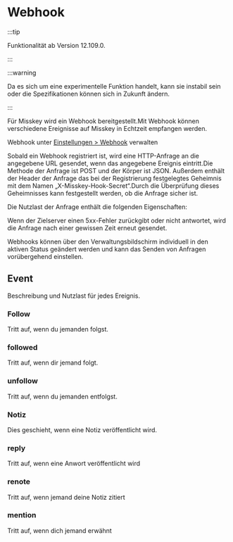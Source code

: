 # Webhook

:::tip

Funktionalität ab Version 12.109.0.

:::

:::warning

Da es sich um eine experimentelle Funktion handelt, kann sie instabil sein oder die Spezifikationen können sich in Zukunft ändern.

:::

Für Misskey wird ein Webhook bereitgestellt.Mit Webhook können verschiedene Ereignisse auf Misskey in Echtzeit empfangen werden.

Webhook unter [Einstellungen > Webhook](x-mi-web://settings/webhook) verwalten

Sobald ein Webhook registriert ist, wird eine HTTP-Anfrage an die angegebene URL gesendet, wenn das angegebene Ereignis eintritt.Die Methode der Anfrage ist POST und der Körper ist JSON.
Außerdem enthält der Header der Anfrage das bei der Registrierung festgelegtes Geheimnis mit dem Namen „X-Misskey-Hook-Secret“.Durch die Überprüfung dieses Geheimnisses kann festgestellt werden, ob die Anfrage sicher ist.

Die Nutzlast der Anfrage enthält die folgenden Eigenschaften:

<MkSchemaViewerItemObject :schema="{
 type: 'object',
 properties: {
 	hookId: {
 		type: 'string',
 		description: 'Webhook ID',
 	},
 	userId: {
 		type: 'string',
 		description: 'Webhook作成者のユーザーID',
 	},
 	eventId: {
 		type: 'string',
 		description: 'イベントのID',
 	},
 	createdAt: {
 		type: 'integer',
 		description: 'イベントが発生した日時(UNIX time、ミリ秒)',
 	},
 	type: {
 		type: 'string',
 		description: 'イベントの種類',
 	},
 	body: {
 		type: 'object',
 		description: 'イベントのペイロード',
 	},
 }
}"/>

Wenn der Zielserver einen 5xx-Fehler zurückgibt oder nicht antwortet, wird die Anfrage nach einer gewissen Zeit erneut gesendet.

Webhooks können über den Verwaltungsbildschirm individuell in den aktiven Status geändert werden und kann das Senden von Anfragen vorübergehend einstellen.

## Event

Beschreibung und Nutzlast für jedes Ereignis.

### Follow

Tritt auf, wenn du jemanden folgst.

<MkSchemaViewerItemObject :schema="{
 type: 'object',
 properties: {
 	user: {
 		$ref: 'misskey://User',
 		description: 'フォローしたユーザー',
 	},
 }
}"/>

### followed

Tritt auf, wenn dir jemand folgt.

<MkSchemaViewerItemObject :schema="{
 type: 'object',
 properties: {
 	user: {
 		$ref: 'misskey://User',
 		description: 'フォローを行ったユーザー',
 	},
 }
}"/>

### unfollow

Tritt auf, wenn du jemanden entfolgst.

<MkSchemaViewerItemObject :schema="{
 type: 'object',
 properties: {
 	user: {
 		$ref: 'misskey://User',
 		description: 'フォロー解除したユーザー',
 	},
 }
}"/>

### Notiz

Dies geschieht, wenn eine Notiz veröffentlicht wird.

<MkSchemaViewerItemObject :schema="{
 type: 'object',
 properties: {
 	note: {
 		$ref: 'misskey://Note',
 		description: '作成されたノート',
 	},
 }
}"/>

### reply

Tritt auf, wenn eine Anwort veröffentlicht wird

<MkSchemaViewerItemObject :schema="{
 type: 'object',
 properties: {
 	note: {
 		$ref: 'misskey://Note',
 		description: '返信',
 	},
 }
}"/>

### renote

Tritt auf, wenn jemand deine Notiz zitiert

<MkSchemaViewerItemObject :schema="{
 type: 'object',
 properties: {
 	note: {
 		$ref: 'misskey://Note',
 		description: 'Renote',
 	},
 }
}"/>

### mention

Tritt auf, wenn dich jemand erwähnt

<MkSchemaViewerItemObject :schema="{
 type: 'object',
 properties: {
 	note: {
 		$ref: 'misskey://Note',
 		description: 'メンションを含むノート',
 	},
 }
}"/>
